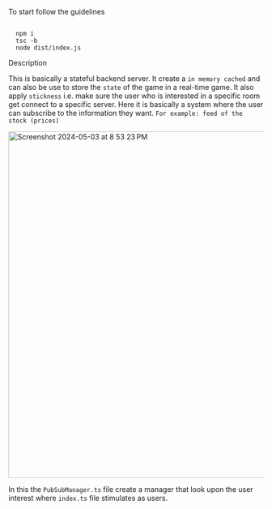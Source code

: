 To start follow the guidelines

```

  npm i
  tsc -b
  node dist/index.js

```
Description

This is basically a stateful backend server. It create a `in memory cached` and can also be use to store the `state` of the game in a real-time game. It also apply `stickness` i.e.
make sure the user who is interested in a specific room get connect to a specific server. Here it is basically a system where the user can subscribe to the information they want. `For example: feed of the stock (prices)`
<br />

<img width="684" alt="Screenshot 2024-05-03 at 8 53 23 PM" src="https://github.com/Somnath-Chattaraj/PubSub_and_Singlenton/assets/135858837/8de96979-cb05-4178-932e-6beb1ede8786">


In this the `PubSubManager.ts` file create a manager that look upon the user interest where `index.ts` file stimulates as users.
